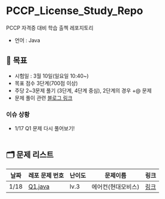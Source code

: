# PCCP_License_Study_Repo

PCCP 자격증 대비 학습 출첵 레포지토리

- 언어 : Java

## 📝 목표

- 시험일 : 3월 10일(일요일 10:40~)
- 목표 점수 3단계(700점 이상)
- 주당 2~3문제 풀기 (3단계, 4단계 중심), 2단계의 경우 +@ 문제
- 문제 풀이
  관련 [블로그 링크](https://velog.io/@gloom/series/%ED%94%84%EB%A1%9C%EA%B7%B8%EB%9E%98%EB%A8%B8%EC%8A%A4%EC%BD%94%EB%94%A9-%EB%AC%B8%EC%A0%9C)

### 이슈 상황
 - 1/17 Q1 문제 다시 풀어보기!
<br></br>

## 🗂️ 문제 리스트

| 날짜   | 레포 문제 번호                              | 난이도  | 문제이름       | 링크                                                                     |
|------|---------------------------------------|------|------------|------------------------------------------------------------------------|
| 1/18 | [Q1.java](/src/src/JAN/day18/Q1.java) | lv.3 | 에어컨(현대모비스) | [링크](https://school.programmers.co.kr/learn/courses/30/lessons/214289) |                                                                        |  
